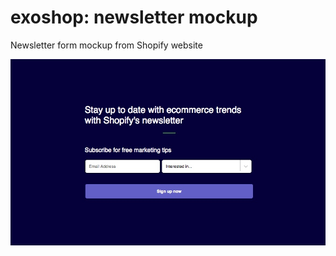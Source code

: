 # exoshop: newsletter mockup

Newsletter form mockup from Shopify website

![Alt text](screen.jpeg)
